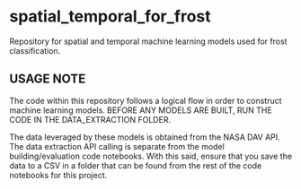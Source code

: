 # spatial_temporal_for_frost
Repository for spatial and temporal machine learning models used for frost classification.

## USAGE NOTE
The code within this repository follows a logical flow in order to construct machine learning models.
BEFORE ANY MODELS ARE BUILT, RUN THE CODE IN THE DATA_EXTRACTION FOLDER.

The data leveraged by these models is obtained from the NASA DAV API. The data extraction API calling is separate from
the model building/evaluation code notebooks. With this said, ensure that you save the data to a CSV in a folder that can
be found from the rest of the code notebooks for this project.
